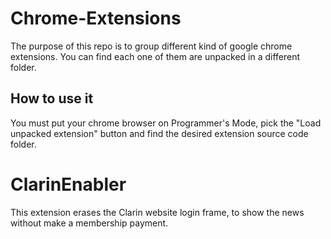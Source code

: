 # Chrome-Extensions

The purpose of this repo is to group different kind of google chrome extensions. 
You can find each one of them are unpacked in a different folder.


## How to use it

You must put your chrome browser on Programmer's Mode, pick the "Load unpacked extension" 
button and find the desired extension source code folder.


# ClarinEnabler

This extension erases the Clarin website login frame, to show the news without make a membership payment.